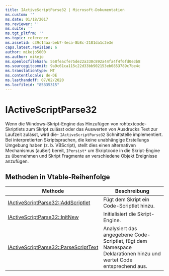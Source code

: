 ```yaml
---
title: IActiveScriptParse32 | Microsoft-Dokumentation
ms.custom: ''
ms.date: 01/18/2017
ms.reviewer: ''
ms.suite: ''
ms.tgt_pltfrm: ''
ms.topic: reference
ms.assetid: c39c14aa-beb7-4eca-8b8c-2181da1c2e3e
caps.latest.revision: 6
author: mikejo5000
ms.author: mikejo
ms.openlocfilehash: 568feacfe75de22a330c892a44fa4f4f6fd0e3b8
ms.sourcegitcommit: 9a9c61ca115c22d33bb902153eb0853789c7be4c
ms.translationtype: MT
ms.contentlocale: de-DE
ms.lasthandoff: 07/02/2020
ms.locfileid: "85835315"
---
```

# <a name="iactivescriptparse32"></a>IActiveScriptParse32
Wenn die Windows-Skript-Engine das Hinzufügen von rohtextcode-Skriptlets zum Skript zulässt oder das Auswerten von Ausdrucks Text zur Laufzeit zulässt, wird die- `IActiveScriptParse32` Schnittstelle implementiert. Bei interpretierten Skriptsprachen, die keine unabhängige Erstellungs Umgebung haben (z. b. VBScript), stellt dies einen alternativen Mechanismus (außer) bereit, `IPersist*` um Skriptcode in die Skript-Engine zu übernehmen und Skript Fragmente an verschiedene Objekt Ereignisse anzufügen.  
  
## <a name="methods-in-vtable-order"></a>Methoden in Vtable-Reihenfolge  
  
|Methode|Beschreibung|  
|------------|-----------------|  
|[IActiveScriptParse32::AddScriptlet](../../winscript/reference/iactivescriptparse32-addscriptlet.md)|Fügt dem Skript ein Code-Scriptlet hinzu.|  
|[IActiveScriptParse32::InitNew](../../winscript/reference/iactivescriptparse32-initnew.md)|Initialisiert die Skript-Engine.|  
|[IActiveScriptParse32::ParseScriptText](../../winscript/reference/iactivescriptparse32-parsescripttext.md)|Analysiert das angegebene Code-Scriptlet, fügt dem Namespace Deklarationen hinzu und wertet Code entsprechend aus.|